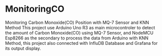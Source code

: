 # MonitoringCO
Monitoring Carbon Monoxide(CO) Position with MQ-7 Sensor and KNN Method
This project use Arduino Uno R3 as main microcontroler to detect the amount of Carbon Monoxide(CO) using MQ-7 Sensor, 
and NodeMCU Esp8266 as the secondary to process the data from Arduino with KNN Method, this project also connected with InfluDB Database and Grafana for its output display.  
